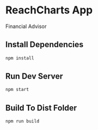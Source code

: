 # ReachCharts App

Financial Advisor

## Install Dependencies
```bash
npm install 
```

## Run Dev Server
```bash
npm start
```

## Build To Dist Folder
```bash
npm run build
```